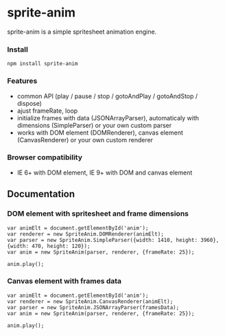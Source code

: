 # sprite-anim

sprite-anim is a simple spritesheet animation engine.

### Install
`npm install sprite-anim`

### Features
- common API (play / pause / stop / gotoAndPlay / gotoAndStop / dispose)
- ajust frameRate, loop
- initialize frames with data (JSONArrayParser), automaticaly with dimensions (SimpleParser) or your own custom parser
- works with DOM element (DOMRenderer), canvas element (CanvasRenderer) or your own custom renderer

### Browser compatibility
- IE 6+ with DOM element, IE 9+ with DOM and canvas element


## Documentation

### DOM element with spritesheet and frame dimensions

```
var animElt = document.getElementById('anim');
var renderer = new SpriteAnim.DOMRenderer(animElt);
var parser = new SpriteAnim.SimpleParser({width: 1410, height: 3960}, {width: 470, height: 120});
var anim = new SpriteAnim(parser, renderer, {frameRate: 25});

anim.play();
```

### Canvas element with frames data

```
var animElt = document.getElementById('anim');
var renderer = new SpriteAnim.CanvasRenderer(animElt);
var parser = new SpriteAnim.JSONArrayParser(framesData);
var anim = new SpriteAnim(parser, renderer, {frameRate: 25});

anim.play();
```


